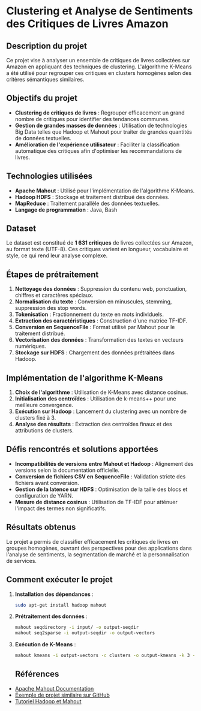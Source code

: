 # Clustering et Analyse de Sentiments des Critiques de Livres Amazon

## Description du projet
Ce projet vise à analyser un ensemble de critiques de livres collectées sur Amazon en appliquant des techniques de clustering. L'algorithme K-Means a été utilisé pour regrouper ces critiques en clusters homogènes selon des critères sémantiques similaires.

## Objectifs du projet
- **Clustering de critiques de livres** : Regrouper efficacement un grand nombre de critiques pour identifier des tendances communes.
- **Gestion de grandes masses de données** : Utilisation de technologies Big Data telles que Hadoop et Mahout pour traiter de grandes quantités de données textuelles.
- **Amélioration de l'expérience utilisateur** : Faciliter la classification automatique des critiques afin d'optimiser les recommandations de livres.

## Technologies utilisées
- **Apache Mahout** : Utilisé pour l'implémentation de l'algorithme K-Means.
- **Hadoop HDFS** : Stockage et traitement distribué des données.
- **MapReduce** : Traitement parallèle des données textuelles.
- **Langage de programmation** : Java, Bash

## Dataset
Le dataset est constitué de **1 631 critiques** de livres collectées sur Amazon, au format texte (UTF-8). Ces critiques varient en longueur, vocabulaire et style, ce qui rend leur analyse complexe.

## Étapes de prétraitement
1. **Nettoyage des données** : Suppression du contenu web, ponctuation, chiffres et caractères spéciaux.
2. **Normalisation du texte** : Conversion en minuscules, stemming, suppression des stop words.
3. **Tokenisation** : Fractionnement du texte en mots individuels.
4. **Extraction des caractéristiques** : Construction d'une matrice TF-IDF.
5. **Conversion en SequenceFile** : Format utilisé par Mahout pour le traitement distribué.
6. **Vectorisation des données** : Transformation des textes en vecteurs numériques.
7. **Stockage sur HDFS** : Chargement des données prétraitées dans Hadoop.

## Implémentation de l'algorithme K-Means
1. **Choix de l'algorithme** : Utilisation de K-Means avec distance cosinus.
2. **Initialisation des centroïdes** : Utilisation de k-means++ pour une meilleure convergence.
3. **Exécution sur Hadoop** : Lancement du clustering avec un nombre de clusters fixé à 3.
4. **Analyse des résultats** : Extraction des centroïdes finaux et des attributions de clusters.

## Défis rencontrés et solutions apportées
- **Incompatibilités de versions entre Mahout et Hadoop** : Alignement des versions selon la documentation officielle.
- **Conversion de fichiers CSV en SequenceFile** : Validation stricte des fichiers avant conversion.
- **Gestion de la latence sur HDFS** : Optimisation de la taille des blocs et configuration de YARN.
- **Mesure de distance cosinus** : Utilisation de TF-IDF pour atténuer l'impact des termes non significatifs.

## Résultats obtenus
Le projet a permis de classifier efficacement les critiques de livres en groupes homogènes, ouvrant des perspectives pour des applications dans l'analyse de sentiments, la segmentation de marché et la personnalisation de services.

## Comment exécuter le projet
1. **Installation des dépendances** :
   ```bash
   sudo apt-get install hadoop mahout
   ```
2. **Prétraitement des données** :
   ```bash
   mahout seqdirectory -i input/ -o output-seqdir
   mahout seq2sparse -i output-seqdir -o output-vectors
   ```
3. **Exécution de K-Means** :
   ```bash
   mahout kmeans -i output-vectors -c clusters -o output-kmeans -k 3 -ow -cl
   ```

   ## Références
- [Apache Mahout Documentation](https://mahout.apache.org/documentation/users/clustering/k-means-clustering.html)
- [Exemple de projet similaire sur GitHub](https://github.com/mehulkatara/K-meansApacheMahout)
- [Tutoriel Hadoop et Mahout](https://hadooptutorial.weebly.com/k-means-clustering.html)
